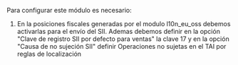 Para configurar este módulo es necesario:

1.  En la posiciones fiscales generadas por el modulo l10n_eu_oss
    debemos activarlas para el envío del SII. Ademas debemos definir en
    la opción "Clave de registro SII por defecto para ventas" la clave
    17 y en la opción "Causa de no sujeción SII" definir Operaciones no
    sujetas en el TAI por reglas de localización
